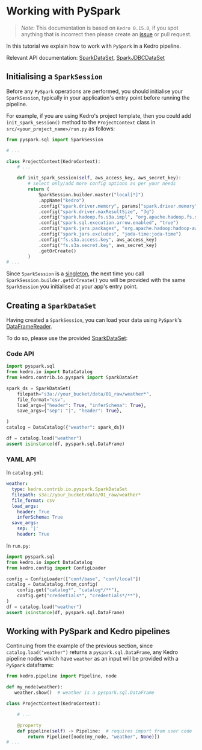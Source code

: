# Working with PySpark

> *Note:* This documentation is based on `Kedro 0.15.0`, if you spot anything that is incorrect then please create an [issue](https://github.com/quantumblacklabs/kedro/issues) or pull request.

In this tutorial we explain how to work with `PySpark` in a Kedro pipeline.

Relevant API documentation: [SparkDataSet](/kedro.contrib.io.pyspark.SparkDataSet), [SparkJDBCDataSet](/kedro.contrib.io.pyspark.SparkJDBCDataSet)

## Initialising a `SparkSession`

Before any `PySpark` operations are performed, you should initialise your `SparkSession`, typically in your application's entry point before running the pipeline.

For example, if you are using Kedro's project template, then you could add `init_spark_session()` method to the `ProjectContext` class in `src/<your_project_name>/run.py` as follows:

```python
from pyspark.sql import SparkSession

# ...

class ProjectContext(KedroContext):
    # ...

    def init_spark_session(self, aws_access_key, aws_secret_key):
        # select only/add more config options as per your needs
        return (
            SparkSession.builder.master("local[*]")
            .appName("kedro")
            .config("spark.driver.memory", params["spark.driver.memory"])
            .config("spark.driver.maxResultSize", "3g")
            .config("spark.hadoop.fs.s3a.impl", "org.apache.hadoop.fs.s3a.S3AFileSystem")
            .config("spark.sql.execution.arrow.enabled", "true")
            .config("spark.jars.packages", "org.apache.hadoop:hadoop-aws:2.7.5")
            .config("spark.jars.excludes", "joda-time:joda-time")
            .config("fs.s3a.access.key", aws_access_key)
            .config("fs.s3a.secret.key", aws_secret_key)
            .getOrCreate()
        )
# ...
```

Since `SparkSession` is a [singleton](https://python-3-patterns-idioms-test.readthedocs.io/en/latest/Singleton.html), the next time you call `SparkSession.builder.getOrCreate()` you will be provided with the same `SparkSession` you initialised at your app's entry point.


## Creating a `SparkDataSet`

Having created a `SparkSession`, you can load your data using `PySpark`'s [DataFrameReader](https://spark.apache.org/docs/latest/api/python/pyspark.sql.html#pyspark.sql.DataFrameReader).

To do so, please use the provided [SparkDataSet](/kedro.contrib.io.pyspark.SparkDataSet):

### Code API

```python
import pyspark.sql
from kedro.io import DataCatalog
from kedro.contrib.io.pyspark import SparkDataSet

spark_ds = SparkDataSet(
    filepath="s3a://your_bucket/data/01_raw/weather*",
    file_format="csv",
    load_args={"header": True, "inferSchema": True},
    save_args={"sep": "|", "header": True},

)
catalog = DataCatalog({"weather": spark_ds})

df = catalog.load("weather")
assert isinstance(df, pyspark.sql.DataFrame)
```

### YAML API

In `catalog.yml`:
```yaml
weather:
  type: kedro.contrib.io.pyspark.SparkDataSet
  filepath: s3a://your_bucket/data/01_raw/weather*
  file_format: csv
  load_args:
    header: True
    inferSchema: True
  save_args:
    sep: '|'
    header: True
```

In `run.py`:

```python
import pyspark.sql
from kedro.io import DataCatalog
from kedro.config import ConfigLoader

config = ConfigLoader(["conf/base", "conf/local"])
catalog = DataCatalog.from_config(
    config.get("catalog*", "catalog*/**"),
    config.get("credentials*", "credentials*/**"),
)
df = catalog.load("weather")
assert isinstance(df, pyspark.sql.DataFrame)
```

## Working with PySpark and Kedro pipelines

Continuing from the example of the previous section, since `catalog.load("weather")` returns a `pyspark.sql.DataFrame`, any Kedro pipeline nodes which have `weather` as an input will be provided with a `PySpark` dataframe:

```python
from kedro.pipeline import Pipeline, node

def my_node(weather):
   weather.show()  # weather is a pyspark.sql.DataFrame

class ProjectContext(KedroContext):

    # ...

    @property
    def pipeline(self) -> Pipeline:  # requires import from user code
        return Pipeline([node(my_node, "weather", None)])
# ...

```
